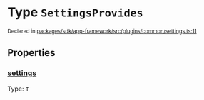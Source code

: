 # Type `SettingsProvides`
<sub>Declared in [packages/sdk/app-framework/src/plugins/common/settings.ts:11](https://github.com/dxos/dxos/blob/ee0bfefcb/packages/sdk/app-framework/src/plugins/common/settings.ts#L11)</sub>




## Properties
### [settings](https://github.com/dxos/dxos/blob/ee0bfefcb/packages/sdk/app-framework/src/plugins/common/settings.ts#L12)
Type: <code>T</code>





